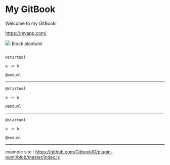# My GitBook

Welcome to my GitBook!

https://myapp.com/

<block>
    <img src="www.plantuml.com/plantuml/png/SoWkIImgAStDuNBAJrBGjLDmpCbCJbMmKiX8pSd9vt98pKi1IW80">
</block>

<block name=plantuml>
Block plantuml
</block>

```plantuml
```

```plant-uml
@startuml

a -> b

@enduml
```

***
```plantuml
@startuml

a -> b

@enduml
```

***

```puml
@startuml

a -> b

@enduml
```
***


example site : https://github.com/GitbookIO/plugin-puml/blob/master/index.js
